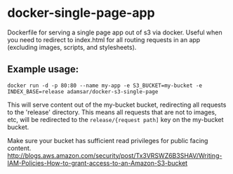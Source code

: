 # docker-single-page-app

Dockerfile for serving a single page app out of s3 via docker. Useful when you need to redirect to index.html for all
routing requests in an app (excluding images, scripts, and stylesheets).

Example usage:
--------------

`docker run -d -p 80:80 --name my-app -e S3_BUCKET=my-bucket -e INDEX_BASE=release adamsar/docker-s3-single-page`

This will serve content out of the my-bucket bucket, redirecting all requests to the 'release' directory. This means all requests that are not to images, etc, will be redirected to the `release/{request path]` key on
the my-bucket bucket.


Make sure your bucket has sufficient read privileges for public facing content.
http://blogs.aws.amazon.com/security/post/Tx3VRSWZ6B3SHAV/Writing-IAM-Policies-How-to-grant-access-to-an-Amazon-S3-bucket
